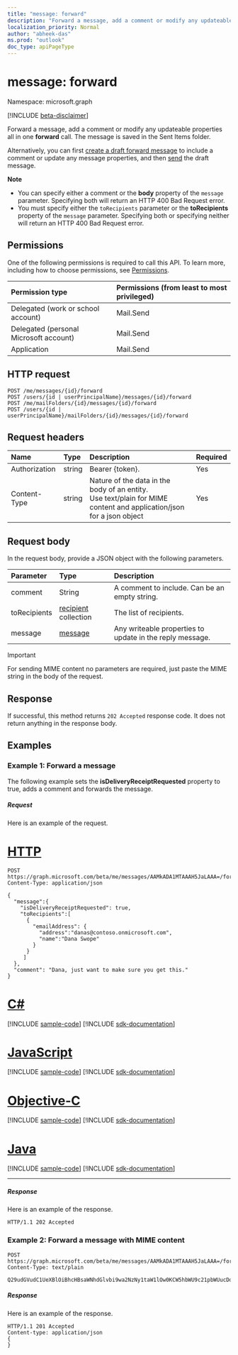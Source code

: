 ```yaml
---
title: "message: forward"
description: "Forward a message, add a comment or modify any updateable properties  "
localization_priority: Normal
author: "abheek-das"
ms.prod: "outlook"
doc_type: apiPageType
---
```


# message: forward

Namespace: microsoft.graph

[!INCLUDE [beta-disclaimer](../../includes/beta-disclaimer.md)]

Forward a message, add a comment or modify any updateable properties  
all in one **forward** call. The message is saved in the Sent Items folder.

Alternatively, you can first [create a draft forward message](../api/message-createforward.md) to include a comment or update any message properties, 
and then [send](../api/message-send.md) the draft message.

**Note**

- You can specify either a comment or the **body** property of the `message` parameter. Specifying both will return an HTTP 400 Bad Request error.
- You must specify either the `toRecipients` parameter or the **toRecipients** property of the `message` parameter. Specifying both or specifying 
neither will return an HTTP 400 Bad Request error.

## Permissions
One of the following permissions is required to call this API. To learn more, including how to choose permissions, see [Permissions](/graph/permissions-reference).

|Permission type      | Permissions (from least to most privileged)              |
|:--------------------|:---------------------------------------------------------|
|Delegated (work or school account) | Mail.Send    |
|Delegated (personal Microsoft account) | Mail.Send    |
|Application | Mail.Send |

## HTTP request
<!-- { "blockType": "ignored" } -->
```http
POST /me/messages/{id}/forward
POST /users/{id | userPrincipalName}/messages/{id}/forward
POST /me/mailFolders/{id}/messages/{id}/forward
POST /users/{id | userPrincipalName}/mailFolders/{id}/messages/{id}/forward
```
## Request headers
| Name       | Type | Description| Required |
|:---------------|:--------|:----------|:--------|
| Authorization  | string  | Bearer {token}.| Yes |
| Content-Type | string  | Nature of the data in the body of an entity. <br/> Use text/plain for MIME content and application/json for a json object| Yes |

## Request body
In the request body, provide a JSON object with the following parameters.

| Parameter	   | Type	|Description|
|:---------------|:--------|:----------|
|comment|String|A comment to include. Can be an empty string.|
|toRecipients|[recipient](../resources/recipient.md) collection|The list of recipients.|
|message|[message](../resources/message.md)|Any writeable properties to update in the reply message.|

>[!IMPORTANT]
>For sending MIME content no parameters are required, just paste the MIME string in the body of the request.

## Response

If successful, this method returns `202 Accepted` response code. It does not return anything in the response body.

## Examples
### Example 1: Forward a message
The following example sets the **isDeliveryReceiptRequested** property to true, adds a comment and forwards the message.
##### Request
Here is an example of the request.

# [HTTP](#tab/http)
<!-- {
  "blockType": "request",
  "name": "message_forward"
}-->
```http
POST https://graph.microsoft.com/beta/me/messages/AAMkADA1MTAAAH5JaLAAA=/forward
Content-Type: application/json

{
  "message":{  
    "isDeliveryReceiptRequested": true,
    "toRecipients":[
      {
        "emailAddress": {
          "address":"danas@contoso.onmicrosoft.com",
          "name":"Dana Swope"
        }
      }
     ]
  },
  "comment": "Dana, just want to make sure you get this." 
}
```
# [C#](#tab/csharp)
[!INCLUDE [sample-code](../includes/snippets/csharp/message-forward-csharp-snippets.md)]
[!INCLUDE [sdk-documentation](../includes/snippets/snippets-sdk-documentation-link.md)]

# [JavaScript](#tab/javascript)
[!INCLUDE [sample-code](../includes/snippets/javascript/message-forward-javascript-snippets.md)]
[!INCLUDE [sdk-documentation](../includes/snippets/snippets-sdk-documentation-link.md)]

# [Objective-C](#tab/objc)
[!INCLUDE [sample-code](../includes/snippets/objc/message-forward-objc-snippets.md)]
[!INCLUDE [sdk-documentation](../includes/snippets/snippets-sdk-documentation-link.md)]

# [Java](#tab/java)
[!INCLUDE [sample-code](../includes/snippets/java/message-forward-java-snippets.md)]
[!INCLUDE [sdk-documentation](../includes/snippets/snippets-sdk-documentation-link.md)]

---


##### Response
Here is an example of the response.
<!-- {
  "blockType": "response",
  "truncated": true
} -->
```http
HTTP/1.1 202 Accepted
```
### Example 2: Forward a message with MIME content
```http
POST https://graph.microsoft.com/beta/me/messages/AAMkADA1MTAAAH5JaLAAA=/forward
Content-Type: text/plain

Q29udGVudC1UeXBlOiBhcHBsaWNhdGlvbi9wa2NzNy1taW1lOw0KCW5hbWU9c21pbWUucDdtOw0KCXNtaW1lLXR5cGU9ZW52ZWxvcGVkLWRhdGENCk1pbWUtVmVyc2lvbjogMS4wIChNYWMgT1MgWCBNYWlsIDEzLjAgXCgzNjAxLjAuMTBcKSkNClN1YmplY3Q6IFJlOiBUZXN0aW5nIFMvTUlNRQ0KQ29udGVudC1EaXNwb3Np...
```
##### Response
Here is an example of the response.
<!-- {
  "blockType": "response",
  "truncated": true
} -->
```http
HTTP/1.1 201 Accepted
Content-type: application/json
{
}
```

<!-- uuid: 8fcb5dbc-d5aa-4681-8e31-b001d5168d79
2015-10-25 14:57:30 UTC -->
<!--
{
  "type": "#page.annotation",
  "description": "message: forward",
  "keywords": "",
  "section": "documentation",
  "tocPath": "",
  "suppressions": [
  ]
}
-->


